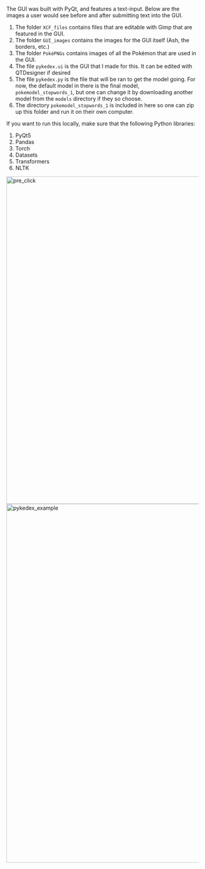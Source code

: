 The GUI was built with PyQt, and features a text-input. Below are the images a user would see before and after submitting text into the GUI.

1. The folder `XCF_files` contains files that are editable with Gimp that are featured in the GUI.
1. The folder `GUI_images` contains the images for the GUI itself (Ash, the borders, etc.)
1. The folder `PokéPNGs` contains images of all the Pokémon that are used in the GUI.
1. The file `pykedex.ui` is the GUI that I made for this. It can be edited with QTDesigner if desired
1. The file `pykedex.py` is the file that will be ran to get the model going. For now, the default model in there is the final model, `pokemodel_stopwords_1`, but one can change it by downloading another model from the `models` directory if they so choose.
1. The directory `pokemodel_stopwords_1` is included in here so one can zip up this folder and run it on their own computer.

If you want to run this locally, make sure that the following Python libraries:
1. PyQt5
2. Pandas
3. Torch
4. Datasets
5. Transformers
6. NLTK


<img width="856" alt="pre_click" src="https://user-images.githubusercontent.com/94126661/233749124-db343557-d64e-4364-80c3-db028384bc4b.png">

<img width="938" alt="pykedex_example" src="https://user-images.githubusercontent.com/94126661/233749099-f83b09a2-72ee-4ac5-b143-bd3bfeb57d9b.png">
